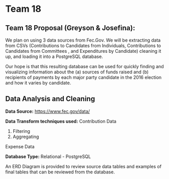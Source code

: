 # Team 18 
## Team 18 Proposal (Greyson & Josefina):

We plan on using 3 data sources from Fec.Gov. We will be extracting data from CSVs (Contributions to Candidates from Individuals, Contributions to Candidates from Committees , and Expenditures by Candidate) cleaning it up, and loading it into a PostgreSQL database.


Our hope is that this resulting database can be used for quickly finding and visualizing information about the (a) sources of funds raised and (b) recipients of payments by each major party candidate in the 2016 election and how it varies by candidate.

## Data Analysis and Cleaning

**Data Source:** https://www.fec.gov/data/

**Data Transform techniques used:**
Contribution Data
 1. Filtering 
 2. Aggregating

Expense Data

**Database Type:** Relational - PostgreSQL

An ERD Diagram is provided to review source data tables and examples of final tables that can be reviewed from the database. 
